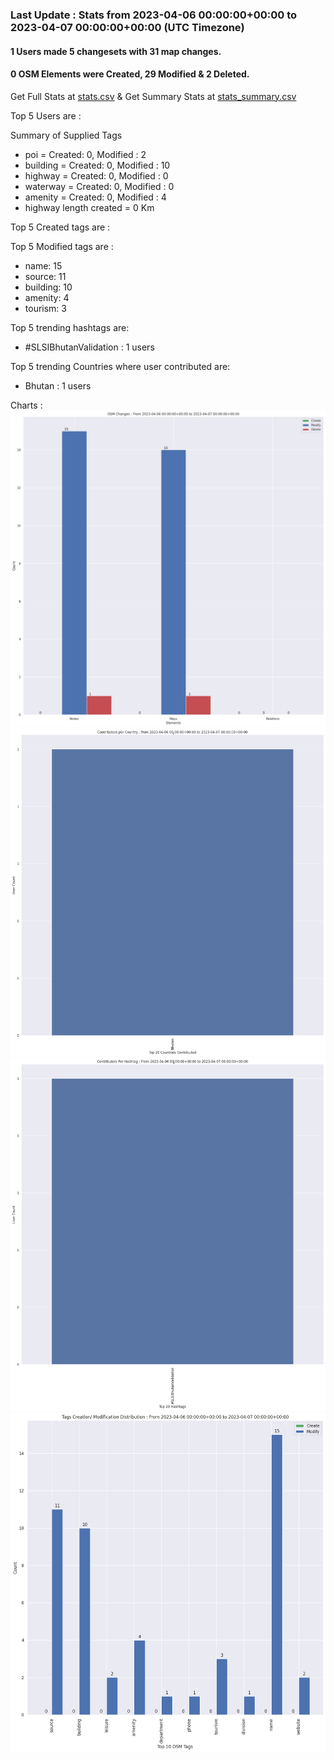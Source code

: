 ### Last Update : Stats from 2023-04-06 00:00:00+00:00 to 2023-04-07 00:00:00+00:00 (UTC Timezone)

#### 1 Users made 5 changesets with 31 map changes.
#### 0 OSM Elements were Created, 29 Modified & 2 Deleted.
Get Full Stats at [stats.csv](/stats/slsibhutan/Daily/stats.csv)
 & Get Summary Stats at [stats_summary.csv](/stats/slsibhutan/Daily/stats_summary.csv)

Top 5 Users are : 

Summary of Supplied Tags
- poi = Created: 0, Modified : 2
- building = Created: 0, Modified : 10
- highway = Created: 0, Modified : 0
- waterway = Created: 0, Modified : 0
- amenity = Created: 0, Modified : 4
- highway length created = 0 Km


Top 5 Created tags are :


Top 5 Modified tags are :
- name: 15
- source: 11
- building: 10
- amenity: 4
- tourism: 3


Top 5 trending hashtags are:
- #SLSIBhutanValidation : 1 users


Top 5 trending Countries where user contributed are:
- Bhutan : 1 users


 Charts : 
![Alt text](./stats_osm_changes.png) 
![Alt text](./stats_users_per_country.png) 
![Alt text](./stats_users_per_hashtag.png) 
![Alt text](./stats_tags.png) 
